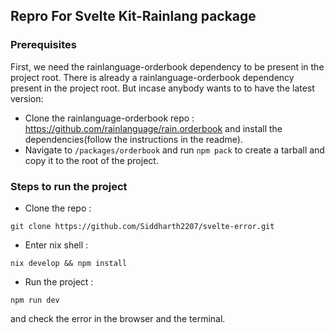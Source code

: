 ## Repro For Svelte Kit-Rainlang package

### Prerequisites
First, we need the rainlanguage-orderbook dependency to be present in the project root. There is already a rainlanguage-orderbook dependency present in the project root. But incase anybody wants to to have the latest version:
- Clone the rainlanguage-orderbook repo : https://github.com/rainlanguage/rain.orderbook and install the dependencies(follow the instructions in the readme).
- Navigate to `/packages/orderbook` and run `npm pack` to create a tarball and copy it to the root of the project.

### Steps to run the project
- Clone the repo : 
```
git clone https://github.com/Siddharth2207/svelte-error.git
```

- Enter nix shell : 
```
nix develop && npm install
```

- Run the project : 
```
npm run dev
```
and check the error in the browser and the terminal.


